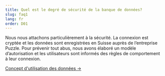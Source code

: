 ```yaml
---
title: Quel est le degré de sécurité de la banque de données?
slug: faq1
lang: fr
order: D01
---
```


Nous nous attachons particulièrement à la sécurité. La connexion est cryptée et les données sont enregistrées en Suisse auprès de l’entreprise Puzzle. Pour prévenir tout abus, nous avons élaboré un modèle d’autorisation et les utilisateurs sont informés des règles de comportement à leur connexion.

[Concept d'utilisation des données ->](https://pfadi.swiss/fr/publications-telechargements/downloads/detail/153/midata-utilisation-des-donnees/)